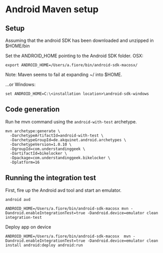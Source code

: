 # Android Maven setup

## Setup

Assuming that the android SDK has been downloaded and unzipped in $HOME/bin

Set the ANDROID_HOME pointing to the Android SDK folder. OSX:

    export ANDROID_HOME=/Users/a.fiore/bin/android-sdk-macosx/

Note: Maven seems to fail at expanding ~/ into $HOME.

...or Windows:

    set ANDROID_HOME=C:\<installation location>\android-sdk-windows

## Code generation

Run he mvn command using the `android-with-test` archetype.

    mvn archetype:generate \
      -DarchetypeArtifactId=android-with-test \
      -DarchetypeGroupId=de.akquinet.android.archetypes \
      -DarchetypeVersion=1.0.10 \
      -DgroupId=com.understandinggeek \
      -DartifactId=bikelocker \
      -Dpackage=com.understandinggeek.bikelocker \
      -Dplatform=16

## Running the integration test

First, fire up the Android avd tool and start an emulator.

    android avd

    ANDROID_HOME=/Users/a.fiore/bin/android-sdk-macosx mvn -Dandroid.enableIntegrationTest=true -Dandroid.device=emulator clean integration-test

Deploy app on device

    ANDROID_HOME=/Users/a.fiore/bin/android-sdk-macosx  mvn -Dandroid.enableIntegrationTest=true -Dandroid.device=emulator clean install android:deploy android:run
